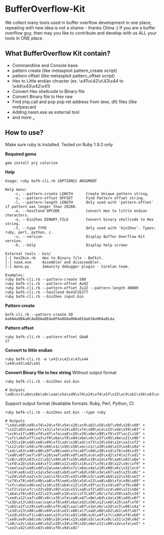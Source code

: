 BufferOverflow-Kit
==================

We collect many tools used in buffer overflow development in one place, repeating with new idea is not a shame - thanks China :)
If you are a buffer overflow guy, then may you like to contribute and develop with us ALL your tools in ONE place.

What BufferOverflow Kit contain?
---------------------------------
* Commandline and Console base.
* pattern create (like metasploit pattern_create script)
* pattern offset (like metasploit pattern_offset script)
* Hex to Little endian chracter (ex. \x41\x\42\x\43\x44 to \x44\x43\x42\x41)
* Convert Hex shellcode to Binary file
* Convert Binary file to Hex raw
* Find jmp,call and pop pop ret address from (exe, dll) files (like msfpescan)
* Adding nasm.exe as external tool 
* and more ,,

How to use?
--------------
Make sure ruby is installed. 
Tested on Ruby 1.9.3 only

**Required gems**

	gem install pry colorize




**Help**

	Usage: ruby bofk-cli.rb {OPTIONS} ARGUMENT

	Help menu:
		-c, --pattern-create LENGTH      Create Unique pattern string.
		-o, --pattern-offset OFFSET      Find Pattern offset string.
		-l, --pattern-length LENGTH      Only used with 'pattern-offset' if pattern was longer than 20280.
		-e, --hex2lend OPCODE            Convert Hex to little endian characters.
		-x, --bin2hex BINARY_FILE        Convert binary shellcode to Hex string.
		-t, --type TYPE                  Only used with 'bin2hex'. Types: ruby, perl, python, c.
		-v, --version                    Display Buffer Overflow Kit version.
		-h, --help                       Display help screen 

	External tools - bin/
	[-] hex2bin.rb   Hex to Binary file - BoFkit.
	[-] nasm.exe     Assembler and disassembler.
	[-] mona.py      Immunity debugger plugin - Corelan team.

	Examples:
	ruby bofk-cli.rb --pattern-create 500
	ruby bofk-cli.rb --pattern-offset Aa4Z
	ruby bofk-cli.rb --pattern-offset Zu2Z --pattern-length 40000
	ruby bofk-cli.rb --hex2lend 0x41F2E377
	ruby bofk-cli.rb --bin2hex input.bin 

**Pattern create**

	bofk-cli.rb --pattern-create 50
	Aa0AAa0BAa0CAa0DAa0EAa0FAa0GAa0HAa0IAa0JAa0KAa0LAa

**Pattern offset**

	ruby bofk-cli.rb --pattern-offset GAa0
	27

**Convert to little endian**

	ruby bofk-cli.rb -e \x41\x\42\x\43\x44
	\x44\x43\x42\x41

**Convert Binary file to hex string**
Without output format

	ruby bofk-cli.rb --bin2hex out.bin
	
	# Outputs
	\xdb\xc1\xbe\x8e\x0c\xae\x5a\xd9\x74\x24\xf4\x5f\x33\xc9\xb1\x56\x83\xc7\x04\x31\x77\x14\x03\x77\x9a\xee\x5b\xa6\x4a\x67\xa3\x57\x8a\x18\x2d\xb2\xbb\x0a\x49\xb6\xe9\x9a\x19\x9a\x01\x50\x4f\x0f\x92\x14\x58\x20\x13\x92\xbe\x0f\xa4\x12\x7f\xc3\x66\x34\x03\x1e\xba\x96\x3a\xd1\xcf\xd7\x7b\x0c\x3f\x85\xd4\x5a\xed\x3a\x50\x1e\x2d\x3a\xb6\x14\x0d\x44\xb3\xeb\xf9\xfe\xba\x3b\x51\x74\xf4\xa3\xda\xd2\x25\xd5\x0f\x01\x19\x9c\x24\xf2\xe9\x1f\xec\xca\x12\x2e\xd0\x81\x2c\x9e\xdd\xd8\x69\x19\x3d\xaf\x81\x59\xc0\xa8\x51\x23\x1e\x3c\x44\x83\xd5\xe6\xac\x35\x3a\x70\x26\x39\xf7\xf6\x60\x5e\x06\xda\x1a\x5a\x83\xdd\xcc\xea\xd7\xf9\xc8\xb7\x8c\x60\x48\x12\x63\x9c\x8a\xfa\xdc\x38\xc0\xe9\x09\x3a\x8b\x65\xfe\x71\x34\x76\x68\x01\x47\x44\x37\xb9\xcf\xe4\xb0\x67\x17\x0a\xeb\xd0\x87\xf5\x13\x21\x81\x31\x47\x71\xb9\x90\xe7\x1a\x39\x1c\x32\x8c\x69\xb2\xec\x6d\xda\x72\x5c\x06\x30\x7d\x83\x36\x3b\x57\xb2\x70\xf5\x83\x97\x16\xf4\x33\x02\x54\x71\xd5\x46\x8a\xd4\x4d\xfe\x68\x03\x46\x99\x93\x61\xfa\x32\x04\x3d\x14\x84\x2b\xbe\x32\xa7\x80\x16\xd5\x33\xcb\xa2\xc4\x44\xc6\x82\x8f\x7d\x81\x59\xfe\xcc\x33\x5d\x2b\xa6\xd0\xcc\xb0\x36\x9e\xec\x6e\x61\xf7\xc3\x66\xe7\xe5\x7a\xd1\x15\xf4\x1b\x1a\x9d\x23\xd8\xa5\x1c\xa1\x64\x82\x0e\x7f\x64\x8e\x7a\x2f\x33\x58\xd4\x89\xed\x2a\x8e\x43\x41\xe5\x46\x15\xa9\x36\x10\x1a\xe4\xc0\xfc\xab\x51\x95\x03\x03\x36\x11\x7c\x79\xa6\xde\x57\x39\xd6\x94\xf5\x68\x7f\x71\x6c\x29\xe2\x82\x5b\x6e\x1b\x01\x69\x0f\xd8\x19\x18\x0a\xa4\x9d\xf1\x66\xb5\x4b\xf5\xd5\xb6\x59

Support output format (Available formats: Ruby, Perl, Python, C)

	ruby bofk-cli.rb --bin2hex out.bin --type ruby
	
	# Outputs
	"\xda\xd0\xd9\x74\x24\xf4\x5e\x2b\xc9\xb1\x56\xbf\x9d\x28\xd0" +
	"\x22\x83\xee\xfc\x31\x7e\x14\x03\x7e\x89\xca\x25\xde\x59\x83" +
	"\xc6\x1f\x99\xf4\x4f\xfa\xa8\x26\x2b\x8e\x98\xf6\x3f\xc2\x10" +
	"\x7c\x6d\xf7\xa3\xf0\xba\xf8\x04\xbe\x9c\x37\x95\x0e\x21\x9b" +
	"\x55\x10\xdd\xe6\x89\xf2\xdc\x28\xdc\xf3\x19\x54\x2e\xa1\xf2" +
	"\x12\x9c\x56\x76\x66\x1c\x56\x58\xec\x1c\x20\xdd\x33\xe8\x9a" +
	"\xdc\x63\x40\x90\x97\x9b\xeb\xfe\x07\x9d\x38\x1d\x7b\xd4\x35" +
	"\xd6\x0f\xe7\x9f\x26\xef\xd9\xdf\xe5\xce\xd5\xd2\xf4\x17\xd1" +
	"\x0c\x83\x63\x21\xb1\x94\xb7\x5b\x6d\x10\x2a\xfb\xe6\x82\x8e" +
	"\xfd\x2b\x54\x44\xf1\x80\x12\x02\x16\x17\xf6\x38\x22\x9c\xf9" +
	"\xee\xa2\xe6\xdd\x2a\xee\xbd\x7c\x6a\x4a\x10\x80\x6c\x32\xcd" +
	"\x24\xe6\xd1\x1a\x5e\xa5\xbd\xef\x6d\x56\x3e\x67\xe5\x25\x0c" +
	"\x28\x5d\xa2\x3c\xa1\x7b\x35\x42\x98\x3c\xa9\xbd\x22\x3d\xe3" +
	"\x79\x76\x6d\x9b\xa8\xf6\xe6\x5b\x54\x23\xa8\x0b\xfa\x9b\x09" +
	"\xfc\xba\x4b\xe2\x16\x35\xb4\x12\x19\x9f\xc3\x14\xd7\xfb\x80" +
	"\xf2\x1a\xfc\x33\xb0\x92\x1a\x51\xa6\xf2\xb5\xcd\x04\x21\x0e" +
	"\x6a\x76\x03\x22\x23\xe0\x1b\x2c\xf3\x0f\x9c\x7a\x50\xa3\x34" +
	"\xed\x22\xaf\x80\x0c\x35\xfa\xa0\x47\x0e\x6d\x3a\x36\xdd\x0f" +
	"\x3b\x13\xb5\xac\xae\xf8\x45\xba\xd2\x56\x12\xeb\x25\xaf\xf6" +
	"\x01\x1f\x19\xe4\xdb\xf9\x62\xac\x07\x3a\x6c\x2d\xc5\x06\x4a" +
	"\x3d\x13\x86\xd6\x69\xcb\xd1\x80\xc7\xad\x8b\x62\xb1\x67\x67" +
	"\x2d\x55\xf1\x4b\xee\x23\xfe\x81\x98\xcb\x4f\x7c\xdd\xf4\x60" +
	"\xe8\xe9\x8d\x9c\x88\x16\x44\x25\xb8\x5c\xc4\x0c\x51\x39\x9d" +
	"\x0c\x3c\xba\x48\x52\x39\x39\x78\x2b\xbe\x21\x09\x2e\xfa\xe5" +
	"\xe2\x42\x93\x83\x04\xf0\x94\x81"
